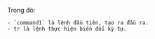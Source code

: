 Trong đó:

    - `command1` là lệnh đầu tiên, tạo ra đầu ra.
    - tr là lệnh thực hiện biến đổi ký tự.